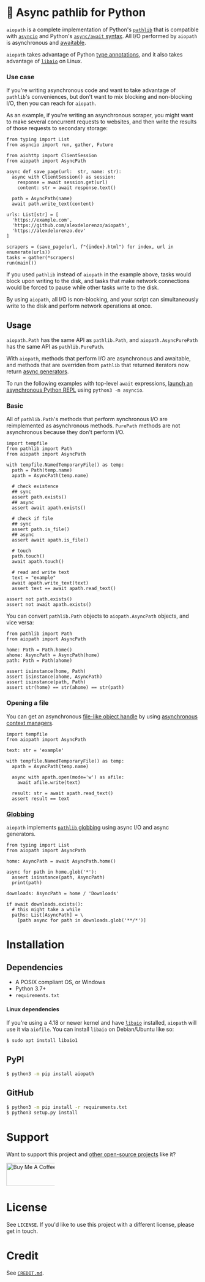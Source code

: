 # 📁 Async pathlib for Python
`aiopath` is a complete implementation of Python's [`pathlib`](https://docs.python.org/3/library/pathlib.html) that is compatible with [`asyncio`](https://docs.python.org/3/library/asyncio.html) and Python's [`async/await` syntax](https://www.python.org/dev/peps/pep-0492/). All I/O performed by `aiopath` is asynchronous and [awaitable](https://docs.python.org/3/library/asyncio-task.html#awaitables).

`aiopath` takes advantage of Python [type annotations](https://docs.python.org/3/library/typing.html), and it also takes advantage of [`libaio`](https://pagure.io/libaio) on Linux.

### Use case
If you're writing asynchronous code and want to take advantage of `pathlib`'s conveniences, but don't want to mix blocking and non-blocking I/O, then you can reach for `aiopath`.

As an example, if you're writing an asynchronous scraper, you might want to make several concurrent requests to websites, and then write the results of those requests to secondary storage:
```python3
from typing import List
from asyncio import run, gather, Future

from aiohttp import ClientSession
from aiopath import AsyncPath

async def save_page(url:  str, name: str):
  async with ClientSession() as session:
    response = await session.get(url)
    content: str = await response.text()

  path = AsyncPath(name)
  await path.write_text(content)

urls: List[str] = [
  'https://example.com',
  'https://github.com/alexdelorenzo/aiopath',
  'https://alexdelorenzo.dev'
]

scrapers = (save_page(url, f"{index}.html") for index, url in enumerate(urls))
tasks = gather(*scrapers)
run(main())
```
If you used `pathlib` instead of `aiopath` in the example above, tasks would block upon writing to the disk, and tasks that make network connections would be forced to pause while other tasks write to the disk.

By using `aiopath`, all I/O is non-blocking, and your script can simultaneously write to the disk and perform network operations at once.

## Usage
`aiopath.Path` has the same API as `pathlib.Path`, and `aiopath.AsyncPurePath` has the same API as `pathlib.PurePath`. 

With `aiopath`, methods that perform I/O are asynchronous and awaitable, and methods that are overriden from `pathlib` that returned iterators now return [async generators](https://www.python.org/dev/peps/pep-0525/).

To run the following examples with top-level `await` expressions, [launch an asynchronous Python REPL](https://www.integralist.co.uk/posts/python-asyncio/#running-async-code-in-the-repl) using `python3 -m asyncio`.

### Basic
All of `pathlib.Path`'s methods that perform synchronous I/O are reimplemented as asynchronous methods. `PurePath` methods are not asynchronous because they don't perform I/O.

```python3
import tempfile
from pathlib import Path
from aiopath import AsyncPath

with tempfile.NamedTemporaryFile() as temp:
  path = Path(temp.name)
  apath = AsyncPath(temp.name)

  # check existence
  ## sync
  assert path.exists()
  ## async
  assert await apath.exists()

  # check if file
  ## sync
  assert path.is_file()
  ## async
  assert await apath.is_file()

  # touch
  path.touch()
  await apath.touch()

  # read and write text
  text = "example"
  await apath.write_text(text)
  assert text == await apath.read_text()

assert not path.exists()
assert not await apath.exists()
```

You can convert `pathlib.Path` objects to `aiopath.AsyncPath` objects, and vice versa:
```python3
from pathlib import Path
from aiopath import AsyncPath

home: Path = Path.home()
ahome: AsyncPath = AsyncPath(home)
path: Path = Path(ahome)

assert isinstance(home, Path)
assert isinstance(ahome, AsyncPath)
assert isinstance(path, Path)
assert str(home) == str(ahome) == str(path)
```

### Opening a file
You can get an asynchronous [file-like object handle](https://docs.python.org/3/glossary.html#term-file-object) by using [asynchronous context managers](https://docs.python.org/3/reference/datamodel.html#asynchronous-context-managers).

```python3
import tempfile
from aiopath import AsyncPath

text: str = 'example'

with tempfile.NamedTemporaryFile() as temp:
  apath = AsyncPath(temp.name)

  async with apath.open(mode='w') as afile:
    await afile.write(text)

  result: str = await apath.read_text()
  assert result == text
```

### [Globbing](https://en.wikipedia.org/wiki/Glob_(programming))
`aiopath` implements [`pathlib` globbing](https://docs.python.org/3/library/pathlib.html#pathlib.Path.glob) using async I/O and async generators.

```python3
from typing import List
from aiopath import AsyncPath

home: AsyncPath = await AsyncPath.home()

async for path in home.glob('*'):
  assert isinstance(path, AsyncPath)
  print(path)

downloads: AsyncPath = home / 'Downloads'

if await downloads.exists():
  # this might take a while
  paths: List[AsyncPath] = \
    [path async for path in downloads.glob('**/*')]
```

# Installation
## Dependencies
 - A POSIX compliant OS, or Windows
 - Python 3.7+
 - `requirements.txt`

#### Linux dependencies
If you're using a 4.18 or newer kernel and have [`libaio`](https://pagure.io/libaio) installed, `aiopath` will use it via `aiofile`. You can install `libaio` on Debian/Ubuntu like so:
```bash
$ sudo apt install libaio1
```

## PyPI
```bash
$ python3 -m pip install aiopath
```

## GitHub
```bash
$ python3 -m pip install -r requirements.txt
$ python3 setup.py install
```

# Support
Want to support this project and [other open-source projects](https://github.com/alexdelorenzo) like it?

<a href="https://www.buymeacoffee.com/alexdelorenzo" target="_blank"><img src="https://cdn.buymeacoffee.com/buttons/v2/default-yellow.png" alt="Buy Me A Coffee" height="60px" style="height: 60px !important;width: 217px !important;max-width:25%" ></a>

# License
See `LICENSE`. If you'd like to use this project with a different license, please get in touch.


# Credit
See [`CREDIT.md`](/CREDIT.md).
